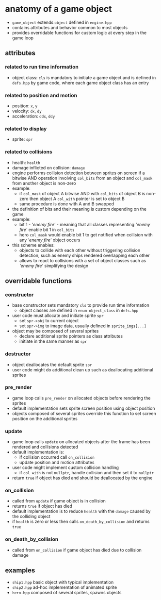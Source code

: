 # anatomy of a game object

* `game_object` extends `object` defined in `engine.hpp`
* contains attributes and behavior common to most objects
* provides overridable functions for custom logic at every step in the game loop

## attributes

### related to run time information
* object class: `cls` is mandatory to initiate a game object and is defined in `defs.hpp` by game code, where each game object class has an entry

### related to position and motion
* position: `x`, `y`
* velocity: `dx`, `dy`
* acceleration: `ddx`, `ddy`

### related to display
* sprite: `spr`

### related to collisions
* health: `health`
* damage inflicted on collision: `damage`
* engine performs collision detection between sprites on screen if a bitwise AND operation involving `col_bits` from an object and `col_mask` from another object is non-zero
* example:
  - if `col_mask` of object A bitwise AND with `col_bits` of object B is non-zero then object A `col_with` pointer is set to object B
  - same procedure is done with A and B swapped
* the definition of bits and their meaning is custom depending on the game
* example:
  - bit 1 - _'enemy fire'_ - meaning that all classes representing _'enemy fire'_ enable bit 1 in `col_bits`
  - hero `col_mask` would enable bit 1 to get notified when collision with any _'enemy fire'_ object occurs
* this scheme enables:
  - objects to collide with each other without triggering collision detection, such as enemy ships rendered overlapping each other
  - allows to react to collisions with a set of object classes such as _'enemy fire'_ simplifying the design

## overridable functions

### constructor
* base constructor sets mandatory `cls` to provide run time information
  - object classes are defined in `enum object_class` in `defs.hpp`
* user code must allocate and initiate sprite `spr`
  - set `spr->obj` to current object
  - set `spr->img` to image data, usually defined in `sprite_imgs[...]`
* object may be composed of several sprites
  - declare additional sprite pointers as class attributes
  - initiate in the same manner as `spr`

### destructor
* object deallocates the default sprite `spr`
* user code might do additional clean up such as deallocating additional sprites

### pre_render
* game loop calls `pre_render` on allocated objects before rendering the sprites
* default implementation sets sprite screen position using object position
* objects composed of several sprites override this function to set screen position on the additional sprites

### update
* game loop calls `update` on allocated objects after the frame has been rendered and collisions detected
* default implementation is:
  - if collision occurred call `on_collision`
  - update position and motion attributes
* user code might implement custom collision handling
  - if `col_with` is not `nullptr`, handle collision and then set it to `nullptr`
* return `true` if object has died and should be deallocated by the engine

### on_collision
* called from `update` if game object is in collision
* returns `true` if object has died
* default implementation is to reduce `health` with the `damage` caused by the colliding object
* if `health` is zero or less then calls `on_death_by_collision` and returns `true`

### on_death_by_collision
* called from `on_collision` if game object has died due to collision damage

## examples
* `ship1.hpp` basic object with typical implementation
* `ship2.hpp` ad-hoc implementation of animated sprite
* `hero.hpp` composed of several sprites, spawns objects
